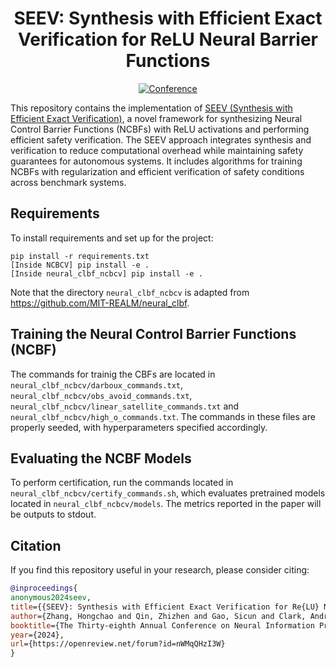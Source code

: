 <div align="center">

# SEEV: Synthesis with Efficient Exact Verification for ReLU Neural Barrier Functions

[![Conference](https://img.shields.io/badge/NeurIPS%20'24-Accepted-success)](https://openreview.net/forum?id=nWMqQHzI3W)

</div>

This repository contains the implementation of [SEEV (Synthesis with Efficient Exact Verification)](https://openreview.net/forum?id=nWMqQHzI3W), a novel framework for synthesizing Neural Control Barrier Functions (NCBFs) with ReLU activations and performing efficient safety verification. The SEEV approach integrates synthesis and verification to reduce computational overhead while maintaining safety guarantees for autonomous systems. It includes algorithms for training NCBFs with regularization and efficient verification of safety conditions across benchmark systems.

## Requirements

To install requirements and set up for the project:

```setup
pip install -r requirements.txt
[Inside NCBCV] pip install -e .
[Inside neural_clbf_ncbcv] pip install -e .
```

Note that the directory `neural_clbf_ncbcv` is adapted from https://github.com/MIT-REALM/neural_clbf. 

## Training the Neural Control Barrier Functions (NCBF)

The commands for trainig the CBFs are located in `neural_clbf_ncbcv/darboux_commands.txt`, `neural_clbf_ncbcv/obs_avoid_commands.txt`, `neural_clbf_ncbcv/linear_satellite_commands.txt` and `neural_clbf_ncbcv/high_o_commands.txt`. The commands in these files are properly seeded, with hyperparameters specified accordingly.

## Evaluating the NCBF Models

To perform certification, run the commands located in `neural_clbf_ncbcv/certify_commands.sh`, which evaluates pretrained models located in `neural_clbf_ncbcv/models`. The metrics reported in the paper will be outputs to stdout.

## Citation

If you find this repository useful in your research, please consider citing:

```bibtex
@inproceedings{
anonymous2024seev,
title={{SEEV}: Synthesis with Efficient Exact Verification for Re{LU} Neural Barrier Functions},
author={Zhang, Hongchao and Qin, Zhizhen and Gao, Sicun and Clark, Andrew},
booktitle={The Thirty-eighth Annual Conference on Neural Information Processing Systems},
year={2024},
url={https://openreview.net/forum?id=nWMqQHzI3W}
}
